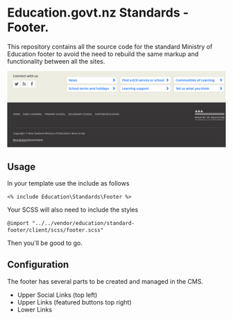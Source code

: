 # Education.govt.nz Standards - Footer.

This repository contains all the source code for the standard Ministry of 
Education footer to avoid the need to rebuild the same markup and functionality
between all the sites.

![demo](client/img/demo.png)

## Usage

In your template use the include as follows

```
<% include Education\Standards\Footer %>
```

Your SCSS will also need to include the styles

```
@import "../../vendor/education/standard-footer/client/scss/footer.scss"
```

Then you'll be good to go.

## Configuration

The footer has several parts to be created and managed in the CMS.

 - Upper Social Links (top left)
 - Upper Links (featured buttons top right)
 - Lower Links


